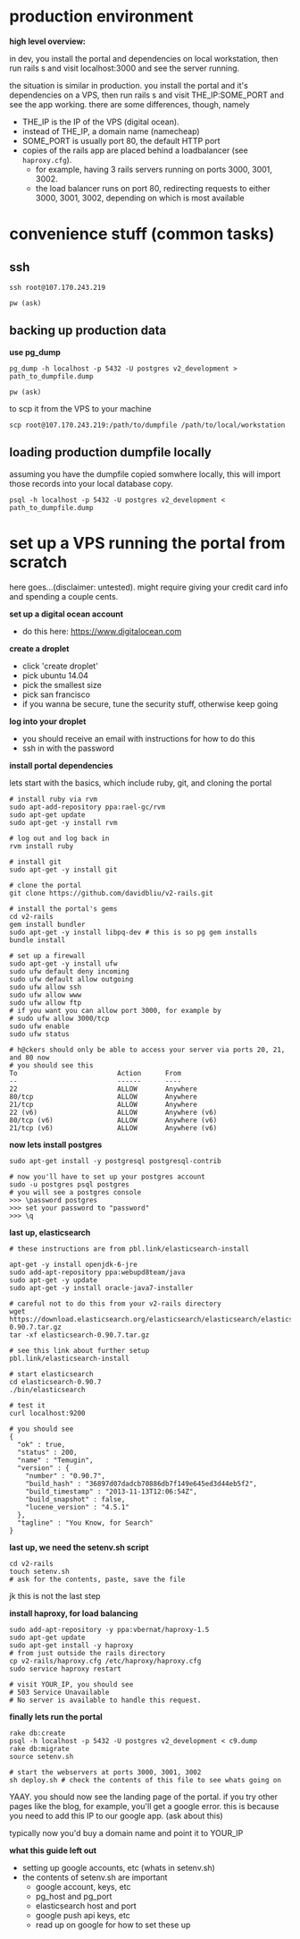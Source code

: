 # production environment

__high level overview:__

in dev, you install the portal and dependencies on local workstation, then run rails s and visit localhost:3000 and see the server running.

the situation is similar in production. you install the portal and it's dependencies on a VPS, then run rails s and visit THE_IP:SOME_PORT and see the app working. there are some differences, though, namely
* THE_IP is the IP of the VPS (digital ocean). 
* instead of THE_IP, a domain name (namecheap)
* SOME_PORT is usually port 80, the default HTTP port
* copies of the rails app are placed behind a loadbalancer (see `haproxy.cfg`). 
	* for example, having 3 rails servers running on ports 3000, 3001, 3002. 
	* the load balancer runs on port 80, redirecting requests to either 3000, 3001, 3002, depending on which is most available

# convenience stuff (common tasks)


## ssh

```
ssh root@107.170.243.219

pw (ask)
```

## backing up production data

__use pg_dump__

```
pg_dump -h localhost -p 5432 -U postgres v2_development > path_to_dumpfile.dump

pw (ask)
```

to scp it from the VPS to your machine 
```
scp root@107.170.243.219:/path/to/dumpfile /path/to/local/workstation
```


## loading production dumpfile locally

assuming you have the dumpfile copied somwhere locally, this will import those records into your local database copy.
```
psql -h localhost -p 5432 -U postgres v2_development < path_to_dumpfile.dump
```


# set up a VPS running the portal from scratch

here goes...(disclaimer: untested). might require giving your credit card info and spending a couple cents.

__set up a digital ocean account__
* do this here: https://www.digitalocean.com

__create a droplet__

* click 'create droplet'
* pick ubuntu 14.04
* pick the smallest size
* pick san francisco
* if you wanna be secure, tune the security stuff, otherwise keep going

__log into your droplet__

* you should receive an email with instructions for how to do this
* ssh in with the password

__install portal dependencies__

lets start with the basics, which include ruby, git, and cloning the portal

```
# install ruby via rvm
sudo apt-add-repository ppa:rael-gc/rvm
sudo apt-get update
sudo apt-get -y install rvm

# log out and log back in
rvm install ruby

# install git
sudo apt-get -y install git

# clone the portal
git clone https://github.com/davidbliu/v2-rails.git

# install the portal's gems
cd v2-rails
gem install bundler
sudo apt-get -y install libpq-dev # this is so pg gem installs
bundle install

# set up a firewall
sudo apt-get -y install ufw
sudo ufw default deny incoming
sudo ufw default allow outgoing
sudo ufw allow ssh
sudo ufw allow www
sudo ufw allow ftp
# if you want you can allow port 3000, for example by 
# sudo ufw allow 3000/tcp
sudo ufw enable
sudo ufw status

# h@ckers should only be able to access your server via ports 20, 21, and 80 now
# you should see this
To                         Action      From
--                         ------      ----
22                         ALLOW       Anywhere
80/tcp                     ALLOW       Anywhere
21/tcp                     ALLOW       Anywhere
22 (v6)                    ALLOW       Anywhere (v6)
80/tcp (v6)                ALLOW       Anywhere (v6)
21/tcp (v6)                ALLOW       Anywhere (v6)
```


__now lets install postgres__

```
sudo apt-get install -y postgresql postgresql-contrib

# now you'll have to set up your postgres account
sudo -u postgres psql postgres
# you will see a postgres console 
>>> \password postgres
>>> set your password to "password"
>>> \q
```

__last up, elasticsearch__
```
# these instructions are from pbl.link/elasticsearch-install

apt-get -y install openjdk-6-jre
sudo add-apt-repository ppa:webupd8team/java
sudo apt-get -y update
sudo apt-get -y install oracle-java7-installer

# careful not to do this from your v2-rails directory
wget https://download.elasticsearch.org/elasticsearch/elasticsearch/elasticsearch-0.90.7.tar.gz
tar -xf elasticsearch-0.90.7.tar.gz

# see this link about further setup
pbl.link/elasticsearch-install

# start elasticsearch
cd elasticsearch-0.90.7
./bin/elasticsearch

# test it
curl localhost:9200

# you should see
{
  "ok" : true,
  "status" : 200,
  "name" : "Temugin",
  "version" : {
    "number" : "0.90.7",
    "build_hash" : "36897d07dadcb70886db7f149e645ed3d44eb5f2",
    "build_timestamp" : "2013-11-13T12:06:54Z",
    "build_snapshot" : false,
    "lucene_version" : "4.5.1"
  },
  "tagline" : "You Know, for Search"
}
```

__last up, we need the setenv.sh script__

```
cd v2-rails
touch setenv.sh
# ask for the contents, paste, save the file
```

jk this is not the last step 

__install haproxy, for load balancing__

```
sudo add-apt-repository -y ppa:vbernat/haproxy-1.5
sudo apt-get update
sudo apt-get install -y haproxy
# from just outside the rails directory
cp v2-rails/haproxy.cfg /etc/haproxy/haproxy.cfg
sudo service haproxy restart

# visit YOUR_IP, you should see
# 503 Service Unavailable
# No server is available to handle this request.
```


__finally lets run the portal__

```
rake db:create
psql -h localhost -p 5432 -U postgres v2_development < c9.dump
rake db:migrate
source setenv.sh

# start the webservers at ports 3000, 3001, 3002
sh deploy.sh # check the contents of this file to see whats going on
```

YAAY. you should now see the landing page of the portal. if you try other pages like the blog, for example, you'll get a google error. this is because you need to add this IP to our google app. (ask about this)

typically now you'd buy a domain name and point it to YOUR_IP

__what this guide left out__

* setting up google accounts, etc (whats in setenv.sh)
* the contents of setenv.sh are important
	* google account, keys, etc
	* pg_host and pg_port
	* elasticsearch host and port
	* google push api keys, etc
	* read up on google for how to set these up

